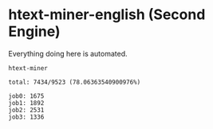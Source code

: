 # htext-miner-english (Second Engine)

Everything doing here is automated.

```
htext-miner

total: 7434/9523 (78.06363540900976%)

job0: 1675
job1: 1892
job2: 2531
job3: 1336
```